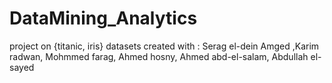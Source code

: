 # DataMining_Analytics
 project on {titanic, iris} datasets
created with : Serag el-dein Amged ,Karim radwan, Mohmmed farag, Ahmed hosny, Ahmed abd-el-salam, Abdullah el-sayed
